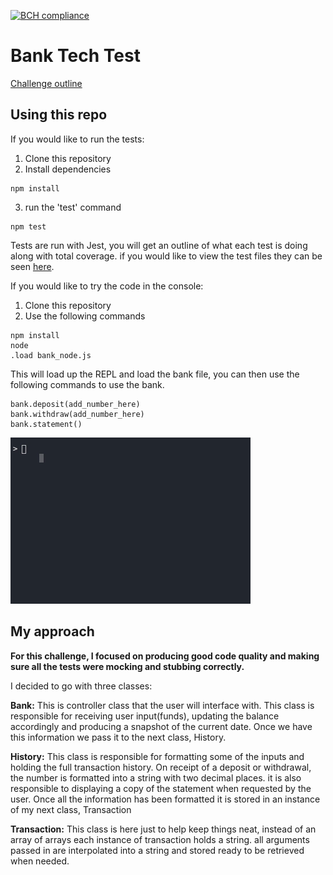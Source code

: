 [![BCH compliance](https://bettercodehub.com/edge/badge/ChrisCooney05/bank_tech_test?branch=master)](https://bettercodehub.com/)

# Bank Tech Test

[Challenge outline](CHALLENGE.md)

## Using this repo

If you would like to run the tests:

1. Clone this repository
2. Install dependencies

```
npm install
```

3. run the 'test' command

```
npm test
```

Tests are run with Jest, you will get an outline of what each test is doing along with total coverage.
if you would like to view the test files they can be seen [here](src/__test__).

If you would like to try the code in the console:

1. Clone this repository
2. Use the following commands

```
npm install
node
.load bank_node.js
```

This will load up the REPL and load the bank file, you can then use the following commands to use the bank.

```
bank.deposit(add_number_here)
bank.withdraw(add_number_here)
bank.statement()
```

![preview](public/bank.gif)

## My approach

**For this challenge, I focused on producing good code quality and making sure all the tests were mocking and stubbing correctly.**


I decided to go with three classes:

**Bank:** This is controller class that the user will interface with. This class is responsible for receiving user input(funds), updating the balance accordingly and producing a snapshot of the current date.
Once we have this information we pass it to the next class, History.

**History:** This class is responsible for formatting some of the inputs and holding the full transaction history. On receipt of a deposit or withdrawal, the number is formatted into a string with two decimal places. it is also responsible to displaying a copy of the statement when requested by the user. Once all the information has been formatted it is stored in an instance of my next class, Transaction

**Transaction:** This class is here just to help keep things neat, instead of an array of arrays each instance of transaction holds a string. all arguments passed in are interpolated into a string and stored ready to be retrieved when needed.
